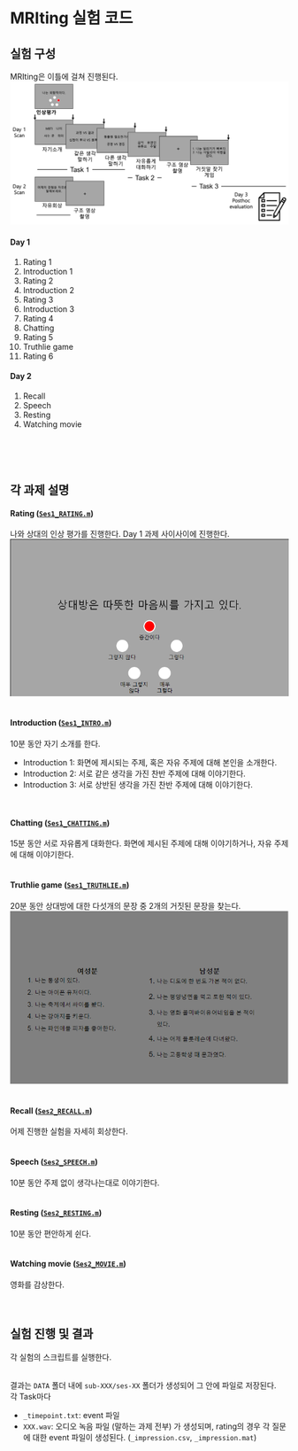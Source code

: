 # MRIting 실험 코드
## 실험 구성
MRIting은 이틀에 걸쳐 진행된다.
![`task`](./img/task_sturucture.png)

#### Day 1
1. Rating 1
2. Introduction 1
3. Rating 2
4. Introduction 2
5. Rating 3
6. Introduction 3
7. Rating 4
8. Chatting
9. Rating 5
10. Truthlie game
11. Rating 6
#### Day 2
1. Recall
2. Speech
3. Resting
4. Watching movie
<br/>
<br/>
<br/>

## 각 과제 설명
#### Rating ([`Ses1_RATING.m`](Ses1_RATING.m))
나와 상대의 인상 평가를 진행한다. Day 1 과제 사이사이에 진행한다.
![`rating`](./img/rating.png)
<br/>
<br/>

#### Introduction ([`Ses1_INTRO.m`](Ses1_INTRO.m))
10분 동안 자기 소개를 한다. 
- Introduction 1: 화면에 제시되는 주제, 혹은 자유 주제에 대해 본인을 소개한다.
- Introduction 2: 서로 같은 생각을 가진 찬반 주제에 대해 이야기한다.
- Introduction 3: 서로 상반된 생각을 가진 찬반 주제에 대해 이야기한다.
<br/>

#### Chatting ([`Ses1_CHATTING.m`](Ses1_CHATTING.m))
15분 동안 서로 자유롭게 대화한다. 화면에 제시된 주제에 대해 이야기하거나, 자유 주제에 대해 이야기한다.
<br/>
<br/>

#### Truthlie game ([`Ses1_TRUTHLIE.m`](Ses1_TRUTHLIE.m))
20분 동안 상대방에 대한 다섯개의 문장 중 2개의 거짓된 문장을 찾는다.
![`truthlie`](./img/truthlie.png)
<br/>
<br/>

#### Recall ([`Ses2_RECALL.m`](Ses2_RECALL.m))
어제 진행한 실험을 자세히 회상한다.
<br/>
<br/>

#### Speech ([`Ses2_SPEECH.m`](Ses2_SPEECH.m))
10분 동안 주제 없이 생각나는대로 이야기한다.
<br/>
<br/>

#### Resting ([`Ses2_RESTING.m`](Ses2_RESTING.m))
10분 동안 편안하게 쉰다.
<br/>
<br/>

#### Watching movie ([`Ses2_MOVIE.m`](Ses2_MOVIE.m))
영화를 감상한다.
<br/>
<br/>
<br/>


## 실험 진행 및 결과
각 실험의 스크립트를 실행한다.
<br/>
<br/>

결과는 `DATA` 폴더 내에 `sub-XXX/ses-XX` 폴더가 생성되어 그 안에 파일로 저장된다.\
각 Task마다
- `_timepoint.txt`: event 파일
- `XXX.wav`: 오디오 녹음 파일 (말하는 과제 전부)
가 생성되며, rating의 경우 각 질문에 대한 event 파일이 생성된다. (`_impression.csv`, `_impression.mat`)
